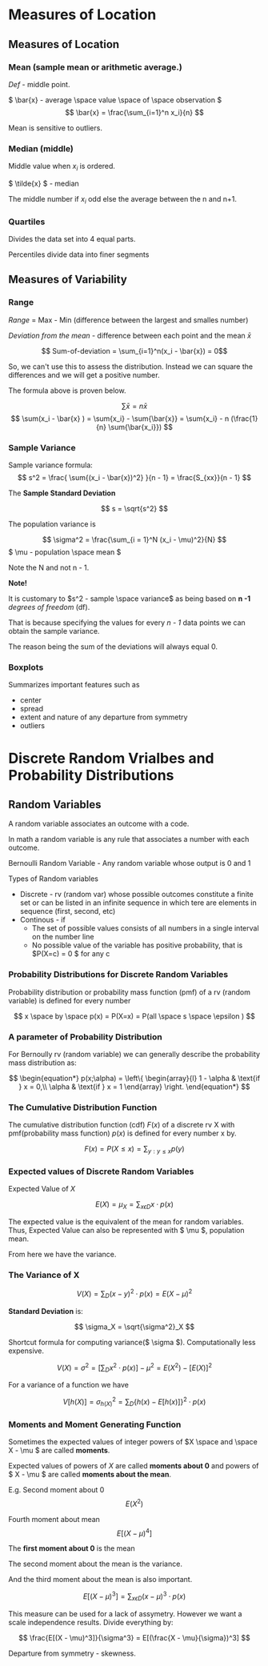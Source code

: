 # Measures of Location

## Measures of Location

### Mean (sample mean or arithmetic average.)
*Def* -  middle point.

$ \bar{x} - average \space value \space of \space observation $
$$ \bar{x} = \frac{\sum_{i=1}^n x_i}{n}  $$

Mean is sensitive to outliers.

### Median (middle)
Middle value when $x_i$ is ordered.

$ \tilde{x} $ - median

The middle number if $x_i$ odd else the average between the n and n+1.

### Quartiles

Divides the data set into 4 equal parts.

Percentiles divide data into finer segments

## Measures of Variability

### Range

*Range*  = Max - Min (difference between the largest and smalles number)

*Deviation from the mean* - difference between each point and the mean $\bar{x}$

$$ Sum-of-deviation = \sum_{i=1}^n(x_i - \bar{x}) = 0$$

So, we can't use this to assess the distribution. Instead we can square the differences and we will get a positive number.

The formula above is proven below.

$$ \sum{\bar{x}} = n \bar{x} $$
$$ \sum(x_i - \bar{x} ) = \sum{x_i} - \sum{\bar{x}} =  \sum{x_i} - n (\frac{1}{n} \sum{\bar{x_i}})  $$

### Sample Variance

Sample variance formula:
$$ s^2 = \frac{ \sum{(x_i - \bar{x})^2} }{n - 1} = \frac{S_{xx}}{n - 1}
$$

The **Sample Standard Deviation**

$$ s = \sqrt{s^2} $$

The population variance is

$$ \sigma^2 = \frac{\sum_{i = 1}^N (x_i - \mu)^2}{N} $$ 
$ \mu - population \space mean  $

Note the N and not n - 1.

**Note!**

It is customary to $s^2 - sample \space variance$ as being based on **n -1** *degrees of freedom* (df).

That is because specifying the values for every *n - 1* data points we can obtain the sample variance.

The reason being the sum of the deviations will always equal 0.

### Boxplots

Summarizes important features such as
* center
* spread
* extent and nature of any departure from symmetry
* outliers

# Discrete Random Vrialbes and Probability Distributions

## Random Variables

A random variable associates an outcome with a code.

In math a random variable is any rule that associates a number with each outcome.

Bernoulli Random Variable - Any random variable whose output is 0 and 1

Types of Random variables
* Discrete - rv (random var) whose possible outcomes constitute a finite set or can be listed in an infinite sequence in which tere are elements in sequence (first, second, etc)
* Continous - if
  * The set of possible values consists of all numbers in a single interval on the number line
  * No possible value of the variable has positive probability, that is $P(X=c) = 0 $ for any c

### Probability Distributions for Discrete Random Variables

Probability distribution or probability mass function (pmf) of a rv (random variable) is defined for every number

$$ x \space by \space p(x) = P(X=x) = P(all  \space s \space \epsilon )   $$

### A parameter of Probability Distribution

For Bernoully rv (random variable) we can generally describe the probability mass distribution as:

$$
  \begin{equation*}
    p(x;\alpha) = \left\{
      \begin{array}{l}
      1 - \alpha  & \text{if } x = 0,\\
      \alpha & \text{if } x = 1
      \end{array} \right.
  \end{equation*}
$$

### The Cumulative Distribution Function

The cumulative distribution function (cdf) $F(x)$ of a discrete rv X with pmf(probability mass function) $p(x)$ is defined for every number x by.

$$ F(x) = P(X \le x ) = \sum_{y:y \le x }p(y)  $$

### Expected values of Discrete Random Variables

Expected Value of $X$

$$ E(X) = \mu_X = \sum_{x \epsilon D }{x \cdot p(x)} $$


The expected value is the equivalent of the mean for random variables. Thus, Expected Value can also be represented with $ \mu $, population mean.

From here we have the variance.

### The Variance of X

$$ V(X) = \sum_{D}(x-y)^2 \cdot p(x) = E(X-\mu)^2 $$

**Standard Deviation** is:

$$ \sigma_X = \sqrt{\sigma^2}_X $$

Shortcut formula for computing variance($ \sigma $). Computationally less expensive.

$$ V(X) = \sigma^2 = [\sum_D x^2 \cdot p(x)] - \mu^2 = E(X^2) - [E(X)]^2 $$

For a variance of a function we have

$$ V[h(X)] =  \sigma^2_{h(X)} = \sum_{D}{\{h(x) - E[h(x)]\}}^2 \cdot p(x) $$

### Moments and Moment Generating Function

Sometimes the expected values of integer powers of $X \space and \space X - \mu $ are called **moments**.

Expected values of powers of $X$ are called **moments about 0** and powers of $ X - \mu $ are called **moments about the mean**.

E.g. Second moment about 0
$$E(X^2)$$

Fourth moment about mean
$$ E[(X-\mu)^4] $$

The **first moment about 0** is the mean

The second moment about the mean is the variance.

And the third moment about the mean is also important.

$$ 
  E[(X - \mu)^3] = \sum_{x \epsilon D}(x - \mu)^3 \cdot p(x)
$$

This measure can be used for a lack of assymetry. However we want a scale independence results. Divide everything by:

$$
  \frac{E[(X - \mu)^3]}{\sigma^3} = E[(\frac{X - \mu}{\sigma})^3]
$$

Departure from symmetry - skewness.